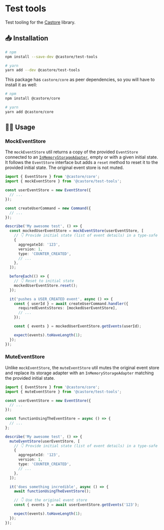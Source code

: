 # Test tools

Test tooling for the [Castore](https://github.com/castore-dev/castore) library.

## 📥 Installation

```bash
# npm
npm install --save-dev @castore/test-tools

# yarn
yarn add --dev @castore/test-tools
```

This package has `castore/core` as peer dependencies, so you will have to install it as well:

```bash
# npm
npm install @castore/core

# yarn
yarn add @castore/core
```

## 👩‍💻 Usage

### MockEventStore

The `mockEventStore` util returns a copy of the provided `EventStore` connected to an [`InMemoryStorageAdapter`](https://github.com/castore-dev/castore/tree/main/packages/inmemory-event-storage-adapter), empty or with a given initial state. It follows the `EventStore` interface but adds a `reset` method to reset it to the provided initial state. The original event store is not muted.

```ts
import { EventStore } from '@castore/core';
import { mockEventStore } from '@castore/test-tools';

const userEventStore = new EventStore({
  // ...
});

const createUserCommand = new Command({
  // ...
});

describe('My awesome test', () => {
  const mockedUserEventStore = mockEventStore(userEventStore, [
    // 👇 Provide initial state (list of event details) in a type-safe way
    {
      aggregateId: '123',
      version: 1,
      type: 'COUNTER_CREATED',
      // ...
    },
  ]);

  beforeEach(() => {
    // 👇 Reset to initial state
    mockedUserEventStore.reset();
  });

  it('pushes a USER_CREATED event', async () => {
    const { userId } = await createUserCommand.handler({
      requiredEventsStores: [mockedUserEventStore],
      // ...
    });

    const { events } = mockedUserEventStore.getEvents(userId);

    expect(events).toHaveLength(1);
  });
});
```

### MuteEventStore

Unlike `mockEventStore`, the `muteEventStore` util mutes the original event store and replace its storage adapter with an `InMemoryStorageAdapter` matching the provided initial state.

```ts
import { EventStore } from '@castore/core';
import { muteEventStore } from '@castore/test-tools';

const userEventStore = new EventStore({
  // ...
});

const functionUsingTheEventStore = async () => {
  // ...
};

describe('My awesome test', () => {
  muteEventStore(userEventStore, [
    // 👇 Provide initial state (list of event details) in a type-safe way
    {
      aggregateId: '123',
      version: 1,
      type: 'COUNTER_CREATED',
      // ...
    },
  ]);

  it('does something incredible', async () => {
    await functionUsingTheEventStore();

    // 👇 Use the original event store
    const { events } = await userEventStore.getEvents('123');

    expect(events).toHaveLength(1);
  });
});
```
